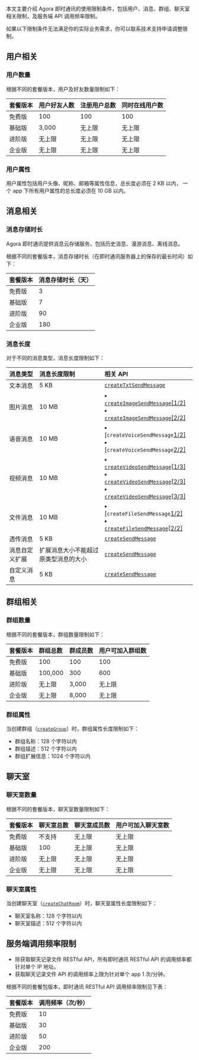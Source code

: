 本文主要介绍 Agora 即时通讯的使用限制条件，包括用户、消息、群组、聊天室相关限制，及服务端 API 调用频率限制。

如果以下限制条件无法满足你的实际业务需求，你可以联系技术支持申请调整限制。

## 用户相关

### 用户数量

根据不同的套餐版本，用户及好友数量限制如下：

| 套餐版本 | 用户好友人数 | 注册用户总数 | 同时在线用户数 |
| :------- | :----------- | :----------- | :------------- |
| 免费版   | 100          | 100          | 100            |
| 基础版   | 3,000        | 无上限       | 无上限         |
| 进阶版   | 无上限       | 无上限       | 无上限         |
| 企业版   | 无上限       | 无上限       | 无上限         |

### 用户属性 

用户属性包括用户头像、昵称、邮箱等属性信息，总长度必须在 2 KB 以内， 一个 app 下所有用户属性的总长度必须在 10 GB 以内。

## 消息相关

### 消息存储时长

Agora 即时通讯提供消息云存储服务，包括历史消息、漫游消息、离线消息。

根据不同的套餐版本，消息存储时长（在即时通讯服务器上的保存的最长时间）如下：

| 套餐版本 | 消息存储时长（天） |
| :------- | :----------------- |
| 免费版   | 3                  |
| 基础版   | 7                  |
| 进阶版   | 90                 |
| 企业版   | 180                |

### 消息长度

对于不同的消息类型，消息长度限制如下：

| 消息类型       | 消息长度限制                         | 相关 API                                                     |
| :------------- | :----------------------------------- | :----------------------------------------------------------- |
| 文本消息       | 5 KB                                 | [`createTxtSendMessage`](./API%20Reference/im_java/v1.0.1/classio_1_1agora_1_1chat_1_1_chat_message.html?transId=6d00fa40-7a6c-11ec-bcb4-b56a01c83d2e#af6312e5ea0ca70b36d22c5e0bdfc288f) |
| 图片消息       | 10 MB                                | <li>[`createImageSendMessage`[1/2]](./API%20Reference/im_java/v1.0.1/classio_1_1agora_1_1chat_1_1_chat_message.html?transId=6d00fa40-7a6c-11ec-bcb4-b56a01c83d2e#af8d0cd1cfc67aa8deb50386ff4dac2cd)<li>[`createImageSendMessage`[2/2]](./API%20Reference/im_java/v1.0.1/classio_1_1agora_1_1chat_1_1_chat_message.html?transId=6d00fa40-7a6c-11ec-bcb4-b56a01c83d2e#a1207ebdd9c5ee4abd78ca1e49de6c7e1) |
| 语音消息       | 10 MB                                | <li>[`createVoiceSendMessage`[1/2\]](./API%20Reference/im_java/v1.0.1/classio_1_1agora_1_1chat_1_1_chat_message.html?transId=6d00fa40-7a6c-11ec-bcb4-b56a01c83d2e#afff9282db0b4fe2086a7afc70dc092f8)<li>[`createVoiceSendMessage`[2/2\]](./API%20Reference/im_java/v1.0.1/classio_1_1agora_1_1chat_1_1_chat_message.html?transId=6d00fa40-7a6c-11ec-bcb4-b56a01c83d2e#a5935e8c3e8ed4069b01ca38b1f1a6ab9)|
| 视频消息       | 10 MB                                | <li>[`createVideoSendMessage`](./API%20Reference/im_java/v1.0.1/classio_1_1agora_1_1chat_1_1_chat_message.html?transId=6d00fa40-7a6c-11ec-bcb4-b56a01c83d2e#ac78142ff1dfe3fa07d63027978a9ef84)[[1/3\]](https://hyphenateinc.github.io/android_reference/classio_1_1agora_1_1chat_1_1_chat_message.html#afff9282db0b4fe2086a7afc70dc092f8)<li>[`createVideoSendMessage`](./API%20Reference/im_java/v1.0.1/classio_1_1agora_1_1chat_1_1_chat_message.html?transId=6d00fa40-7a6c-11ec-bcb4-b56a01c83d2e#a487c212c323a110d1d5ca6406903e11f)[[2/3\]](https://hyphenateinc.github.io/android_reference/classio_1_1agora_1_1chat_1_1_chat_message.html#afff9282db0b4fe2086a7afc70dc092f8)<li>[`createVideoSendMessage`](./API%20Reference/im_java/v1.0.1/classio_1_1agora_1_1chat_1_1_chat_message.html?transId=6d00fa40-7a6c-11ec-bcb4-b56a01c83d2e#aae1215a31dad2f68bcad9a321defe3fd)[[3/3\]](https://hyphenateinc.github.io/android_reference/classio_1_1agora_1_1chat_1_1_chat_message.html#afff9282db0b4fe2086a7afc70dc092f8) |
| 文件消息       | 10 MB                                |<li> [`createFileSendMessage`[1/2\]](./API%20Reference/im_java/v1.0.1/classio_1_1agora_1_1chat_1_1_chat_message.html?transId=6d00fa40-7a6c-11ec-bcb4-b56a01c83d2e#a7b0d8a9c7edb6a7ed02a02a9d67d65f7)<li>[`createFileSendMessage`](./API%20Reference/im_java/v1.0.1/classio_1_1agora_1_1chat_1_1_chat_message.html?transId=6d00fa40-7a6c-11ec-bcb4-b56a01c83d2e#acbab1df477a2b8a5aaf7053e27fc9232)[[2/2\]](https://hyphenateinc.github.io/android_reference/classio_1_1agora_1_1chat_1_1_chat_message.html#a1207ebdd9c5ee4abd78ca1e49de6c7e1) |
| 透传消息       | 5 KB                                 | [`createSendMessage`](./API%20Reference/im_java/v1.0.1/classio_1_1agora_1_1chat_1_1_chat_message.html?transId=6d00fa40-7a6c-11ec-bcb4-b56a01c83d2e#a1c26e1f6420a89921bae7eb9ea362506) |
| 消息自定义扩展 | 扩展消息大小不能超过原类型消息的大小 | [`createSendMessage`](./API%20Reference/im_java/v1.0.1/classio_1_1agora_1_1chat_1_1_chat_message.html?transId=6d00fa40-7a6c-11ec-bcb4-b56a01c83d2e#a1c26e1f6420a89921bae7eb9ea362506) |
| 自定义消息     | 5 KB                                 | [`createSendMessage`](./API%20Reference/im_java/v1.0.1/classio_1_1agora_1_1chat_1_1_chat_message.html?transId=6d00fa40-7a6c-11ec-bcb4-b56a01c83d2e#a1c26e1f6420a89921bae7eb9ea362506) |

## 群组相关

### 群组数量

根据不同的套餐版本，群组数量限制如下：

| 套餐版本 | 群组总数 | 群成员数 | 用户可加入群组数 |
| :------- | :------- | :------- | :--------------- |
| 免费版   | 100      | 100      | 100              |
| 基础版   | 100,000  | 300      | 600              |
| 进阶版   | 无上限   | 3,000    | 无上限           |
| 企业版   | 无上限   | 8,000    | 无上限           |

### 群组属性

当创建群组（[`createGroup`](./API%20Reference/im_java/v1.0.1/classio_1_1agora_1_1chat_1_1_group_manager.html?transId=6d00fa40-7a6c-11ec-bcb4-b56a01c83d2e#a57cfa23aae3b00d282b75023fc43899c)）时，群组属性长度限制如下：

- 群组名称：128 个字符以内
- 群组描述：512 个字符以内
- 群组扩展信息：1024 个字符以内

## 聊天室

### 聊天室数量

根据不同的套餐版本，聊天室数量限制如下：

| 套餐版本 | 聊天室总数 | 聊天室成员数 | 用户可加入聊天室数 |
| :------- | :--------- | :----------- | :----------------- |
| 免费版   | 不支持     | 无上限       | 无上限             |
| 基础版   | 100        | 无上限       | 无上限             |
| 进阶版   | 无上限     | 无上限       | 无上限             |
| 企业版   | 无上限     | 无上限       | 无上限             |

### 聊天室属性

当创建聊天室（[`createChatRoom`](./API%20Reference/im_java/v1.0.1/classio_1_1agora_1_1chat_1_1_chat_room_manager.html?transId=6d00fa40-7a6c-11ec-bcb4-b56a01c83d2e#a6ea3f7131041f844e710f00996091cab)）时，聊天室属性长度限制如下：

- 聊天室名称：128 个字符以内
- 聊天室描述：512 个字符以内

## 服务端调用频率限制

- 除获取聊天记录文件 RESTful API，所有即时通讯 RESTful API 的调用频率都针对单个 IP 地址。
- 获取聊天记录文件 API 的调用频率上限为针对单个 app 1 次/分钟。

根据不同的套餐包版本，即时通讯 RESTful API 调用频率限制见下表：

| 套餐版本 | 调用频率（次/秒） |
| :------- | :---------------- |
| 免费版   | 10                |
| 基础版   | 30                |
| 进阶版   | 50                |
| 企业版   | 200               |